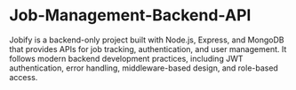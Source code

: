 # Job-Management-Backend-API
Jobify is a backend-only project built with Node.js, Express, and MongoDB that provides APIs for job tracking, authentication, and user management. It follows modern backend development practices, including JWT authentication, error handling, middleware-based design, and role-based access.
